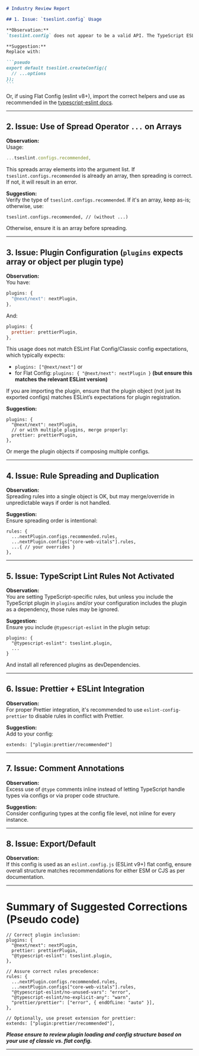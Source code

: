 ````markdown
# Industry Review Report

## 1. Issue: `tseslint.config` Usage

**Observation:**  
`tseslint.config` does not appear to be a valid API. The TypeScript ESLint config initialization should use `tseslint.createConfig` or more standard approaches (or you might be using an unreleased API—verify this).

**Suggestion:**  
Replace with:

```pseudo
export default tseslint.createConfig({
  // ...options
});
```
````

Or, if using Flat Config (eslint v8+), import the correct helpers and use as recommended in the [typescript-eslint docs](https://typescript-eslint.io/getting-started/usage/).

---

## 2. Issue: Use of Spread Operator `...` on Arrays

**Observation:**  
Usage:

```js
...tseslint.configs.recommended,
```

This spreads array elements into the argument list. If `tseslint.configs.recommended` is already an array, then spreading is correct. If not, it will result in an error.

**Suggestion:**  
Verify the type of `tseslint.configs.recommended`. If it's an array, keep as-is; otherwise, use:

```pseudo
tseslint.configs.recommended, // (without ...)
```

Otherwise, ensure it is an array before spreading.

---

## 3. Issue: Plugin Configuration (`plugins` expects array or object per plugin type)

**Observation:**  
You have:

```js
plugins: {
  "@next/next": nextPlugin,
},
```

And:

```js
plugins: {
  prettier: prettierPlugin,
},
```

This usage does not match ESLint Flat Config/Classic config expectations, which typically expects:

- `plugins: ["@next/next"]`
  or
- for Flat Config: `plugins: { "@next/next": nextPlugin }` **(but ensure this matches the relevant ESLint version)**

If you are importing the plugin, ensure that the plugin object (not just its exported configs) matches ESLint’s expectations for plugin registration.

**Suggestion:**

```pseudo
plugins: {
  "@next/next": nextPlugin,
  // or with multiple plugins, merge properly:
  prettier: prettierPlugin,
},
```

Or merge the plugin objects if composing multiple configs.

---

## 4. Issue: Rule Spreading and Duplication

**Observation:**  
Spreading rules into a single object is OK, but may merge/override in unpredictable ways if order is not handled.

**Suggestion:**  
Ensure spreading order is intentional:

```pseudo
rules: {
  ...nextPlugin.configs.recommended.rules,
  ...nextPlugin.configs["core-web-vitals"].rules,
  ...{ // your overrides }
},
```

---

## 5. Issue: TypeScript Lint Rules Not Activated

**Observation:**  
You are setting TypeScript-specific rules, but unless you include the TypeScript plugin in `plugins` and/or your configuration includes the plugin as a dependency, those rules may be ignored.

**Suggestion:**  
Ensure you include `@typescript-eslint` in the plugin setup:

```pseudo
plugins: {
  "@typescript-eslint": tseslint.plugin,
  ...
}
```

And install all referenced plugins as devDependencies.

---

## 6. Issue: Prettier + ESLint Integration

**Observation:**  
For proper Prettier integration, it's recommended to use `eslint-config-prettier` to disable rules in conflict with Prettier.

**Suggestion:**  
Add to your config:

```pseudo
extends: ["plugin:prettier/recommended"]
```

---

## 7. Issue: Comment Annotations

**Observation:**  
Excess use of `@type` comments inline instead of letting TypeScript handle types via configs or via proper code structure.

**Suggestion:**  
Consider configuring types at the config file level, not inline for every instance.

---

## 8. Issue: Export/Default

**Observation:**  
If this config is used as an `eslint.config.js` (ESLint v9+) flat config, ensure overall structure matches recommendations for either ESM or CJS as per documentation.

---

# Summary of Suggested Corrections (Pseudo code)

```pseudo
// Correct plugin inclusion:
plugins: {
  "@next/next": nextPlugin,
  prettier: prettierPlugin,
  "@typescript-eslint": tseslint.plugin,
},

// Assure correct rules precedence:
rules: {
  ...nextPlugin.configs.recommended.rules,
  ...nextPlugin.configs["core-web-vitals"].rules,
  "@typescript-eslint/no-unused-vars": "error",
  "@typescript-eslint/no-explicit-any": "warn",
  "prettier/prettier": ["error", { endOfLine: "auto" }],
},

// Optionally, use preset extension for prettier:
extends: ["plugin:prettier/recommended"],
```

**_Please ensure to review plugin loading and config structure based on your use of classic vs. flat config._**

---

```

```
